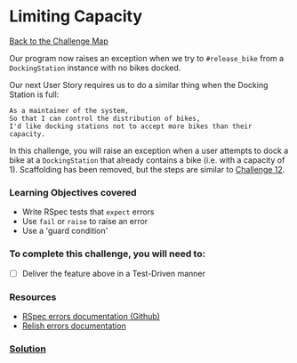 # Limiting Capacity

[Back to the Challenge Map](0_challenge_map.md)

Our program now raises an exception when we try to `#release_bike` from a `DockingStation` instance with no bikes docked.

Our next User Story requires us to do a similar thing when the Docking Station is full:

```
As a maintainer of the system,
So that I can control the distribution of bikes,
I'd like docking stations not to accept more bikes than their capacity.
```

In this challenge, you will raise an exception when a user attempts to dock a bike at a `DockingStation` that already contains a bike (i.e. with a capacity of 1). Scaffolding has been removed, but the steps are similar to [Challenge 12](12_raising_exceptions.md).

### Learning Objectives covered
- Write RSpec tests that `expect` errors
- Use `fail` or `raise` to raise an error
- Use a 'guard condition'

### To complete this challenge, you will need to:

- [ ] Deliver the feature above in a Test-Driven manner

### Resources

- [RSpec errors documentation (Github)](https://github.com/rspec/rspec-expectations#expecting-errors)
- [Relish errors documentation](http://www.relishapp.com/rspec/rspec-expectations/v/3-3/docs/built-in-matchers/raise-error-matcher)

### [Solution](solutions/13.md)